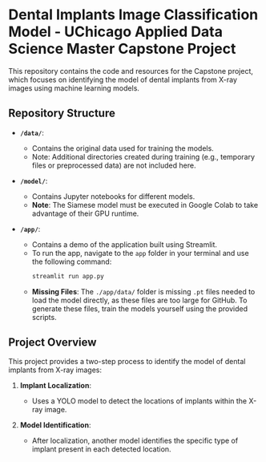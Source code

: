 # Dental Implants Image Classification Model - UChicago Applied Data Science Master Capstone Project

This repository contains the code and resources for the Capstone project, which focuses on identifying the model of dental implants from X-ray images using machine learning models.

## Repository Structure

- **`/data/`**: 
  - Contains the original data used for training the models.
  - Note: Additional directories created during training (e.g., temporary files or preprocessed data) are not included here.

- **`/model/`**: 
  - Contains Jupyter notebooks for different models.
  - **Note**: The Siamese model must be executed in Google Colab to take advantage of their GPU runtime.

- **`/app/`**:
  - Contains a demo of the application built using Streamlit.
  - To run the app, navigate to the `app` folder in your terminal and use the following command:
    ```bash
    streamlit run app.py
    ```
  - **Missing Files**: The `./app/data/` folder is missing `.pt` files needed to load the model directly, as these files are too large for GitHub. To generate these files, train the models yourself using the provided scripts.

## Project Overview

This project provides a two-step process to identify the model of dental implants from X-ray images:

1. **Implant Localization**:
   - Uses a YOLO model to detect the locations of implants within the X-ray image.
   
2. **Model Identification**:
   - After localization, another model identifies the specific type of implant present in each detected location.
